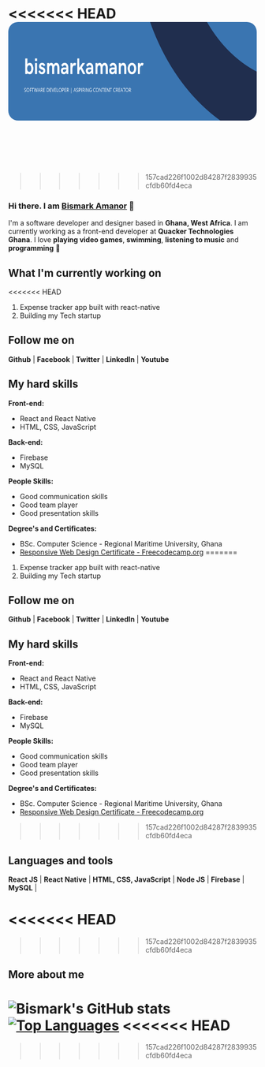 <!--
**bismarkamanor/bismarkamanor** is a ✨ _special_ ✨ repository because its `README.md` (this file) appears on your GitHub profile.

Here are some ideas to get you started:

- 🔭 I’m currently working on ...
- 🌱 I’m currently learning ...
- 👯 I’m looking to collaborate on ...
- 🤔 I’m looking for help with ...
- 💬 Ask me about ...
- 📫 How to reach me: ...
- 😄 Pronouns: ...
- ⚡ Fun fact: ...
-->

<<<<<<< HEAD
<img src='./images/bismarkamanor.png' style='width: 100%; height: 200px; margin-bottom: 80px; border-radius: 20px;'>
=======
>>>>>>> 157cad226f1002d84287f2839935cfdb60fd4eca
### Hi there. I am [Bismark Amanor](https://bismarkamanor.vercel.app/) 👋
I'm a software developer and designer based in **Ghana, West Africa**. I am currently working as a front-end developer at **Quacker Technologies Ghana**. I love **playing video games**, **swimming**, **listening to music** and **programming** 🥰

## What I'm currently working on

<<<<<<< HEAD
1.  Expense tracker app built with react-native
2.  Building my Tech startup

## Follow me on

**Github** | **Facebook** | **Twitter** | **LinkedIn** | **Youtube**

## My hard skills

**Front-end:**

- React and React Native
- HTML, CSS, JavaScript

**Back-end:**

- Firebase
- MySQL

**People Skills:**

- Good communication skills
- Good team player
- Good presentation skills

**Degree's and Certificates:**

- BSc. Computer Science - Regional Maritime University, Ghana
- [Responsive Web Design Certificate - Freecodecamp.org](https://freecodecamp.org/certification/bismarkokletey/responsive-web-design)
=======

 1. Expense tracker app built with react-native
 2. Building my Tech startup

## Follow me on

**Github**  | **Facebook** | **Twitter** | **LinkedIn** | **Youtube**


## My hard skills

 **Front-end:**
 - React and React Native
 - HTML, CSS, JavaScript
 
**Back-end:**
 - Firebase
 - MySQL

**People Skills:**

 - Good communication skills
 - Good team player
 - Good presentation skills
 
 **Degree's and Certificates:**

 - BSc. Computer Science - Regional Maritime University, Ghana
 - [Responsive Web Design Certificate - Freecodecamp.org](https://freecodecamp.org/certification/bismarkokletey/responsive-web-design)
>>>>>>> 157cad226f1002d84287f2839935cfdb60fd4eca

## Languages and tools

**React JS** | **React Native** | **HTML, CSS, JavaScript** | **Node JS** | **Firebase** | **MySQL** |

<<<<<<< HEAD
=======

>>>>>>> 157cad226f1002d84287f2839935cfdb60fd4eca
## More about me

![Bismark's GitHub stats](https://github-readme-stats.vercel.app/api?username=bismarkamanor&show_icons=true&theme=github_dark)
[![Top Languages](https://github-readme-stats.vercel.app/api/top-langs/?username=bismarkamanor&layout=compact&theme=github_dark)](https://github.com/bismarkamanor/github-readme-stats)
<<<<<<< HEAD
=======


>>>>>>> 157cad226f1002d84287f2839935cfdb60fd4eca
